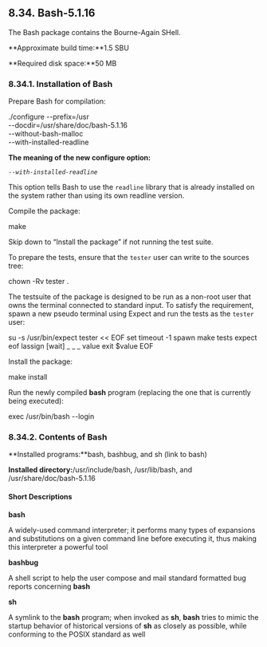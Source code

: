 ## 8.34. Bash-5.1.16

The Bash package contains the Bourne-Again SHell.

**Approximate build time:**1.5 SBU

**Required disk space:**50 MB

### 8.34.1. Installation of Bash

Prepare Bash for compilation:

./configure --prefix=/usr                      \
            --docdir=/usr/share/doc/bash-5.1.16 \
            --without-bash-malloc              \
            --with-installed-readline

**The meaning of the new configure option:**

_`--with-installed-readline`_

This option tells Bash to use the `readline` library that is already installed on the system rather than using its own readline version.

Compile the package:

make

Skip down to “Install the package” if not running the test suite.

To prepare the tests, ensure that the `tester` user can write to the sources tree:

chown -Rv tester .

The testsuite of the package is designed to be run as a non-root user that owns the terminal connected to standard input. To satisfy the requirement, spawn a new pseudo terminal using Expect and run the tests as the `tester` user:

su -s /usr/bin/expect tester << EOF
set timeout -1
spawn make tests
expect eof
lassign [wait] _ _ _ value
exit $value
EOF

Install the package:

make install

Run the newly compiled **bash** program (replacing the one that is currently being executed):

exec /usr/bin/bash --login

### 8.34.2. Contents of Bash

**Installed programs:**bash, bashbug, and sh (link to bash)

**Installed directory:**/usr/include/bash, /usr/lib/bash, and /usr/share/doc/bash-5.1.16

#### Short Descriptions

**bash**

A widely-used command interpreter; it performs many types of expansions and substitutions on a given command line before executing it, thus making this interpreter a powerful tool

**bashbug**

A shell script to help the user compose and mail standard formatted bug reports concerning **bash**

**sh**

A symlink to the **bash** program; when invoked as **sh**, **bash** tries to mimic the startup behavior of historical versions of **sh** as closely as possible, while conforming to the POSIX standard as well